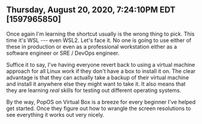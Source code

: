 ## Thursday, August 20, 2020, 7:24:10PM EDT [1597965850]

Once again I'm learning the shortcut usually is the wrong thing to pick.
This time it's WSL --- even WSL2. Let's face it. No one is going to use
either of these in production or even as a professional workstation
either as a software engineer or SRE / DevOps engineer. 

Suffice it to say, I've having everyone revert back to using a virtual
machine approach for all Linux work if they don't have a box to install
it on. The clear advantage is that they can actually take a backup of
their virtual machine and install it anywhere else they might want to
take it. It also means that they are learning *real* skills for testing
out different operating systems.

By the way, PopOS on Virtual Box is a breeze for every beginner I've
helped get started. Once they figure out how to wrangle the screen
resolutions to see everything it works out very nicely.

